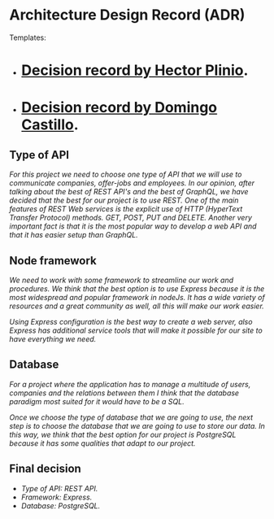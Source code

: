 # Architecture Design Record (ADR)

Templates:

-   # [Decision record by Hector Plinio](https://github.com/DomingoCast/jnt-copy/blob/ADR/ADR/Docs/ADR-Hector.md).
-   # [Decision record by Domingo Castillo](https://github.com/DomingoCast/jnt-copy/blob/ADR/ADR/Docs/ADR-Domingo.md).

## Type of API

_For this project we need to choose one type of API that we will use to communicate companies, offer-jobs and employees._
_In our opinion, after talking about the best of REST API's and the best of GraphQL, we have decided that the best for our project is to use REST. One of the main features of REST Web services is the explicit use of HTTP (HyperText Transfer Protocol) methods. GET, POST, PUT and DELETE. Another very important fact is that it is the most popular way to develop a web API and that it has easier setup than GraphQL._

## Node framework

_We need to work with some framework to streamline our work and procedures. We think that the best option is to use Express because it is the most widespread and popular framework in nodeJs. It has a wide variety of resources and a great community as well, all this will make our work easier._

_Using Express configuration is the best way to create a web server, also Express has additional service tools that will make it possible for our site to have everything we need._

## Database

_For a project where the application has to manage a multitude of users, companies and the relations between them I think that the database paradigm most suited for it would have to be a SQL._

_Once we choose the type of database that we are going to use, the next step is to choose the database that we are going to use to store our data. In this way, we think that the best option for our project is PostgreSQL because it has some qualities that adapt to our project._

## Final decision

-   _Type of API: REST API._
-   _Framework: Express._
-   _Database: PostgreSQL._

